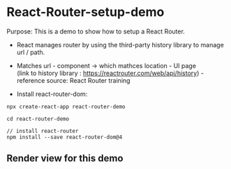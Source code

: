 # React-Router-setup-demo
Purpose: This is a demo to show how to setup a React Router.<br>

  - React manages router by using the third-party history library to manage url / path. <br>
  - Matches url - component -> which mathces location - UI page<br>
(link to history library : https://reactrouter.com/web/api/history) - reference source: React Router training

- Install react-router-dom:
```
npx create-react-app react-router-demo
```
```
cd react-router-demo
```
```
// install react-router
npm install --save react-router-dom@4
```
## Render view for this demo

